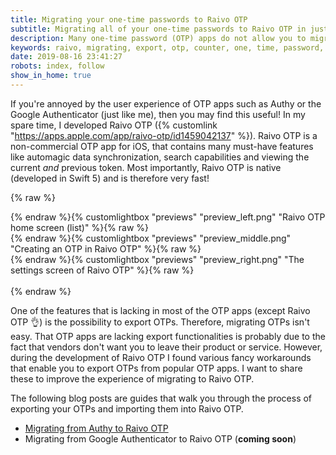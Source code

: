 ```yaml
---
title: Migrating your one-time passwords to Raivo OTP
subtitle: Migrating all of your one-time passwords to Raivo OTP in just a few minutes.
description: Many one-time password (OTP) apps do not allow you to migrate your OTPs to other apps. This blog post contains fancy tricks that enable you to export these OTPs anyway.
keywords: raivo, migrating, export, otp, counter, one, time, password, client, native, app, swift, secure, fast, lightweight, token, two, second, factor
date: 2019-08-16 23:41:27
robots: index, follow
show_in_home: true
---
```


If you're annoyed by the user experience of OTP apps such as Authy or the Google Authenticator (just like me), then you may find this useful! In my spare time, I developed Raivo OTP ({% customlink "https://apps.apple.com/app/raivo-otp/id1459042137" %}). Raivo OTP is a non-commercial OTP app for iOS, that contains many must-have features like automagic data synchronization, search capabilities and viewing the current *and* previous token. Most importantly, Raivo OTP is native (developed in Swift 5) and is therefore very fast!

{% raw %}
<div class="row">
    <div class="col-md-4 text-center">
        {% endraw %}{% customlightbox "previews" "preview_left.png" "Raivo OTP home screen (list)" %}{% raw %}
    </div>
    <div class="col-md-4 text-center hidden-xs hidden-sm">
        {% endraw %}{% customlightbox "previews" "preview_middle.png" "Creating an OTP in Raivo OTP" %}{% raw %}
    </div>
    <div class="col-md-4 text-center hidden-xs hidden-sm">
        {% endraw %}{% customlightbox "previews" "preview_right.png" "The settings screen of Raivo OTP" %}{% raw %}
    </div>
</div>
<br/>
{% endraw %}

One of the features that is lacking in most of the OTP apps (except Raivo OTP 👌) is the possibility to export OTPs. Therefore, migrating OTPs isn't easy. That OTP apps are lacking export functionalities is probably due to the fact that vendors don't want you to leave their product or service. However, during the development of Raivo OTP I found various fancy workarounds that enable you to export OTPs from popular OTP apps. I want to share these to improve the experience of migrating to Raivo OTP.

The following blog posts are guides that walk you through the process of exporting your OTPs and importing them into Raivo OTP.

* [Migrating from Authy to Raivo OTP](/blog/migrating-your-one-time-passwords-from-authy-to-raivo-otp/)
* Migrating from Google Authenticator to Raivo OTP (**coming soon**)
